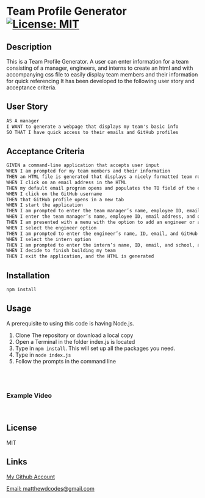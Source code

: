 # Team Profile Generator [![License: MIT](https://img.shields.io/badge/License-MIT-yellow.svg)](https://opensource.org/licenses/MIT)

## Description

This is a Team Profile Generator. A user can enter information for a team consisting of a manager, engineers, and interns to create an html and with accompanying css file to easily display team members and their information for quick referencing 
It has been developed to the following user story and acceptance criteria.

## User Story

```md
AS A manager
I WANT to generate a webpage that displays my team's basic info
SO THAT I have quick access to their emails and GitHub profiles
```

## Acceptance Criteria

```md
GIVEN a command-line application that accepts user input
WHEN I am prompted for my team members and their information
THEN an HTML file is generated that displays a nicely formatted team roster based on user input
WHEN I click on an email address in the HTML
THEN my default email program opens and populates the TO field of the email with the address
WHEN I click on the GitHub username
THEN that GitHub profile opens in a new tab
WHEN I start the application
THEN I am prompted to enter the team manager’s name, employee ID, email address, and office number
WHEN I enter the team manager’s name, employee ID, email address, and office number
THEN I am presented with a menu with the option to add an engineer or an intern or to finish building my team
WHEN I select the engineer option
THEN I am prompted to enter the engineer’s name, ID, email, and GitHub username, and I am taken back to the menu
WHEN I select the intern option
THEN I am prompted to enter the intern’s name, ID, email, and school, and I am taken back to the menu
WHEN I decide to finish building my team
THEN I exit the application, and the HTML is generated
```

## Installation

```md
npm install
```

## Usage

A prerequisite to using this code is having Node.js.

1. Clone The repository or download a local copy
2. Open a Terminal in the folder index.js is located
3. Type in  `npm install`. This will set up all the packages you need.
4. Type in `node index.js`
5. Follow the prompts in the command line
<br/>
<br/>

### **Example Video**
<br/>



## License

MIT

## Links

[My Github Account](https://github.com/mattyd96)

[Email: matthewdcodes@gmail.com](mailto:matthewdcodes@gmail.com)